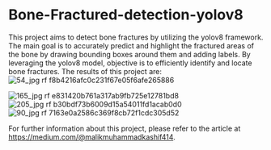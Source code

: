 # Bone-Fractured-detection-yolov8
This project aims to detect bone fractures by utilizing the yolov8 framework. The main goal is to accurately predict and highlight the fractured areas of the bone by drawing bounding boxes around them and adding labels. By leveraging the yolov8 model, objective is to efficiently identify and locate bone fractures.
The results of this project are:
![54_jpg rf f8b4216afc0c231f67e05f6afe265886](https://github.com/1122coder/Bone-Fractured-detection-yolov8/assets/60742658/53d79079-76ec-46f4-b0e1-b4a9cc82c6d7)

![165_jpg rf e831420b761a317ab9fb725e12781bd8](https://github.com/1122coder/Bone-Fractured-detection-yolov8/assets/60742658/917e4391-c1b9-40d0-9d0a-574a9471b45d)
![205_jpg rf b30bdf73b6009d15a54011fd1acab0d0](https://github.com/1122coder/Bone-Fractured-detection-yolov8/assets/60742658/a86e422d-19fb-4a1b-941f-178c2289245d)
![90_jpg rf 7163e0a2586c369f8cb72f1cdc305d52](https://github.com/1122coder/Bone-Fractured-detection-yolov8/assets/60742658/b880775f-d34d-480d-a5d9-88568deca002)

For further information about this project, please refer to the article at https://medium.com/@malikmuhammadkashif414.
